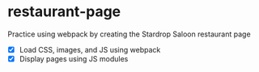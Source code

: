 # restaurant-page

Practice using webpack by creating the Stardrop Saloon restaurant page

- [x] Load CSS, images, and JS using webpack
- [x] Display pages using JS modules
